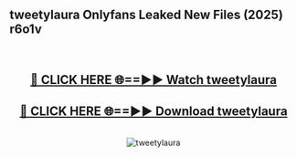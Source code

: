 <h2>tweetylaura Onlyfans Leaked New Files (2025) r6o1v</h2>
<br>
<div align="center">
<h2><a href="https://mediafiles.top/tweetylaura&ref=git" rel="nofollow">🔴 CLICK HERE 🌐==►► Watch tweetylaura</a></h2>
<h2><a href="https://mediafiles.top/tweetylaura&ref=git" rel="nofollow">🔴 CLICK HERE 🌐==►► Download tweetylaura</a></h2>
<br>
<a href="https://mediafiles.top/tweetylaura&ref=git" rel="nofollow" data-target="animated-image.originalLink"><img src="https://i.ibb.co.com/xMMVF88/686577567.gif" alt="tweetylaura" style="max-width: 100%; display: inline-block;" data-target="animated-image.originalImage"></a>
</div>
<br>
<br>